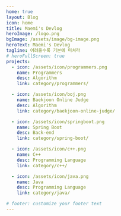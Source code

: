 ```yaml
---
home: true
layout: Blog
icon: home
title: Maemi's Devlog
heroImage: /logo.png
bgImage: /assets/image/bg-image.png
heroText: Maemi's Devlog
tagline: 어려울수록 기본에 미쳐라
# heroFullScreen: true
projects:
  - icon: /assets/icon/programmers.png
    name: Programmers
    desc: Algorithm
    link: category/programmers/

  - icon: /assets/icon/boj.png
    name: Baekjoon Online Judge
    desc: Algorithm
    link: category/baekjoon-online-judge/

  - icon: /assets/icon/springboot.png
    name: Spring Boot
    desc: Back-end
    link: category/spring-boot/

  - icon: /assets/icon/c++.png
    name: C++
    desc: Programming Language
    link: category/c++/

  - icon: /assets/icon/java.png
    name: Java
    desc: Programming Language
    link: category/java/

# footer: customize your footer text
---
```

